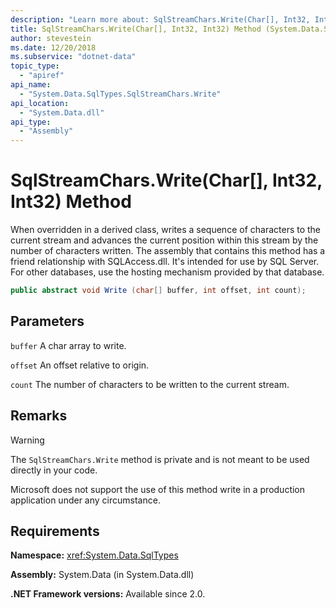 ```yaml
---
description: "Learn more about: SqlStreamChars.Write(Char[], Int32, Int32) Method"
title: SqlStreamChars.Write(Char[], Int32, Int32) Method (System.Data.SqlTypes)
author: stevestein
ms.date: 12/20/2018
ms.subservice: "dotnet-data"
topic_type:
  - "apiref"
api_name:
  - "System.Data.SqlTypes.SqlStreamChars.Write"
api_location:
  - "System.Data.dll"
api_type:
  - "Assembly"
---
```

# SqlStreamChars.Write(Char[], Int32, Int32) Method

When overridden in a derived class, writes a sequence of characters to the current stream and advances the current position within this stream by the number of characters written. The assembly that contains this method has a friend relationship with SQLAccess.dll. It's intended for use by SQL Server. For other databases, use the hosting mechanism provided by that database.

```csharp
public abstract void Write (char[] buffer, int offset, int count);
```

## Parameters

`buffer`
A char array to write.

`offset`
An offset relative to origin.

`count`
The number of characters to be written to the current stream.

## Remarks

> [!WARNING]
> The `SqlStreamChars.Write` method is private and is not meant to be used directly in your code.
>
> Microsoft does not support the use of this method write in a production application under any circumstance.

## Requirements

**Namespace:** <xref:System.Data.SqlTypes>

**Assembly:** System.Data (in System.Data.dll)

**.NET Framework versions:** Available since 2.0.
